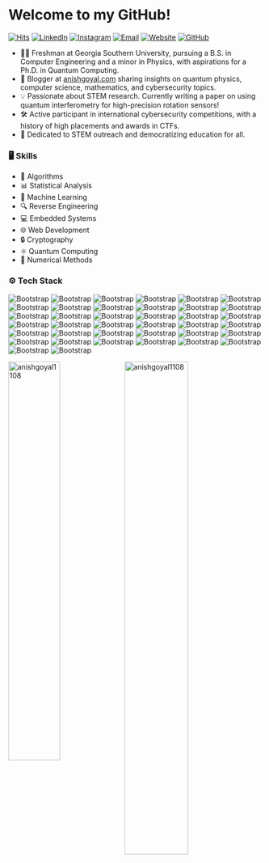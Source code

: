 # Welcome to my GitHub!

[![Hits](https://hits.seeyoufarm.com/api/count/incr/badge.svg?url=https%3A%2F%2Fgithub.com%2Fanishgoyal1108%2Fanishgoyal1108&count_bg=%2379C83D&title_bg=%23555555&icon=&icon_color=%23E7E7E7&title=Profile+Views&edge_flat=false)](https://hits.seeyoufarm.com)
[![LinkedIn](https://img.shields.io/badge/-LinkedIn-blue?style=flat&logo=Linkedin&logoColor=white)](https://www.linkedin.com/in/anishgoyal1108/)
[![Instagram](https://img.shields.io/badge/-Instagram-purple?logo=instagram&logoColor=white&link=https://instagram.com/anishkgoyal_/)](https://www.instagram.com/anishkgoyal_)
[![Email](https://img.shields.io/badge/-Gmail-c14438?style=flat&logo=Gmail&logoColor=white)](mailto:anishgoyal1108@gmail.com)
[![Website](https://img.shields.io/badge/-Website-c14438?style=flat&logo=Google-Chrome&logoColor=white&link=https://anishgoyal.com)](https://anishgoyal.com)
[![GitHub](https://img.shields.io/github/followers/anishgoyal1108?label=Follow&style=social)](https://github.com/anishgoyal1108)

- 👨‍🎓 Freshman at Georgia Southern University, pursuing a B.S. in Computer Engineering and a minor in Physics, with aspirations for a Ph.D. in Quantum Computing.
- 📝 Blogger at [anishgoyal.com](https://anishgoyal.com) sharing insights on quantum physics, computer science, mathematics, and cybersecurity topics. 
- 💡 Passionate about STEM research. Currently writing a paper on using quantum interferometry for high-precision rotation sensors!
- 🛠️ Active participant in international cybersecurity competitions, with a history of high placements and awards in CTFs.
- 🌟 Dedicated to STEM outreach and democratizing education for all.

### 🖥 Skills

- 🤖 Algorithms
- 📊 Statistical Analysis
- 🧠 Machine Learning
- 🔍 Reverse Engineering
- 💻 Embedded Systems
- 🌐 Web Development
- 🔒 Cryptography
- ⚛️ Quantum Computing
- 🔢 Numerical Methods

### ⚙️ Tech Stack

![Bootstrap](https://img.shields.io/badge/-Python-05122A?style=flat&logo=Python&color=353535) ![Bootstrap](https://img.shields.io/badge/-Java-05122A?style=flat&logo=Java&color=353535) ![Bootstrap](https://img.shields.io/badge/-Kotlin-05122A?style=flat&logo=Kotlin&color=353535) ![Bootstrap](https://img.shields.io/badge/-C%2B%2B-05122A?style=flat&logo=C++&color=353535) ![Bootstrap](https://img.shields.io/badge/-C-05122A?style=flat&logo=C&color=353535) ![Bootstrap](https://img.shields.io/badge/-R-05122A?style=flat&logo=R&color=353535) ![Bootstrap](https://img.shields.io/badge/-LaTeX-05122A?style=flat&logo=LaTeX&color=353535) ![Bootstrap](https://img.shields.io/badge/-Bash-05122A?style=flat&logo=Bash&color=353535) ![Bootstrap](https://img.shields.io/badge/-PowerShell-05122A?style=flat&logo=PowerShell&color=353535) ![Bootstrap](https://img.shields.io/badge/-JavaScript-05122A?style=flat&logo=JavaScript&color=353535) ![Bootstrap](https://img.shields.io/badge/-Rust-05122A?style=flat&logo=Rust&color=353535) ![Bootstrap](https://img.shields.io/badge/-OCaml-05122A?style=flat&logo=OCaml&color=353535) ![Bootstrap](https://img.shields.io/badge/-Lean-05122A?style=flat&logo=Lean&color=353535) ![Bootstrap](https://img.shields.io/badge/-SageMath-05122A?style=flat&logo=SageMath&color=353535) ![Bootstrap](https://img.shields.io/badge/-MATLAB-05122A?style=flat&logo=MATLAB&color=353535) ![Bootstrap](https://img.shields.io/badge/-SQL-05122A?style=flat&logo=SQL&color=353535) ![Bootstrap](https://img.shields.io/badge/-Python/Java/C%20Standard%20Library-05122A?style=flat&logo=Python/Java/C-Standard-Library&color=353535) ![Bootstrap](https://img.shields.io/badge/-Pandas-05122A?style=flat&logo=Pandas&color=353535) ![Bootstrap](https://img.shields.io/badge/-Boost-05122A?style=flat&logo=Boost&color=353535) ![Bootstrap](https://img.shields.io/badge/-Matplotlib-05122A?style=flat&logo=Matplotlib&color=353535) ![Bootstrap](https://img.shields.io/badge/-SymPy-05122A?style=flat&logo=SymPy&color=353535) ![Bootstrap](https://img.shields.io/badge/-NumPy-05122A?style=flat&logo=NumPy&color=353535) ![Bootstrap](https://img.shields.io/badge/-SciPy-05122A?style=flat&logo=SciPy&color=353535) ![Bootstrap](https://img.shields.io/badge/-TensorFlow-05122A?style=flat&logo=TensorFlow&color=353535) ![Bootstrap](https://img.shields.io/badge/-Flask-05122A?style=flat&logo=Flask&color=353535) ![Bootstrap](https://img.shields.io/badge/-PyTorch-05122A?style=flat&logo=PyTorch&color=353535) ![Bootstrap](https://img.shields.io/badge/-Linux-05122A?style=flat&logo=Linux&color=353535) ![Bootstrap](https://img.shields.io/badge/-Git-05122A?style=flat&logo=Git&color=353535) ![Bootstrap](https://img.shields.io/badge/-Jupyter-05122A?style=flat&logo=Jupyter&color=353535) ![Bootstrap](https://img.shields.io/badge/-Google%20Apps%20Script-05122A?style=flat&logo=Google-Apps-Script&color=353535) ![Bootstrap](https://img.shields.io/badge/-Docker-05122A?style=flat&logo=Docker&color=353535) ![Bootstrap](https://img.shields.io/badge/-AutoCAD/Inventor-05122A?style=flat&logo=AutoCAD/Inventor&color=353535) ![Bootstrap](https://img.shields.io/badge/-Google%20Cloud-05122A?style=flat&logo=Google-Cloud&color=353535) ![Bootstrap](https://img.shields.io/badge/-Raspberry%20Pi-05122A?style=flat&logo=Raspberry-Pi&color=353535) ![Bootstrap](https://img.shields.io/badge/-Arduino-05122A?style=flat&logo=Arduino&color=353535) ![Bootstrap](https://img.shields.io/badge/-ESP32-05122A?style=flat&logo=ESP32&color=353535) ![Bootstrap](https://img.shields.io/badge/-AWS-05122A?style=flat&logo=AWS&color=353535) ![Bootstrap](https://img.shields.io/badge/-MariaDB-05122A?style=flat&logo=MariaDB&color=353535)

<div>
  <img width="45%" align="left" src="https://github-readme-stats.vercel.app/api/top-langs?username=anishgoyal1108&show_icons=true&locale=en&layout=compact" alt="anishgoyal1108" />
  <img width="50%"  src="https://github-readme-streak-stats.herokuapp.com/?user=anishgoyal1108&" alt="anishgoyal1108" />
</div>

